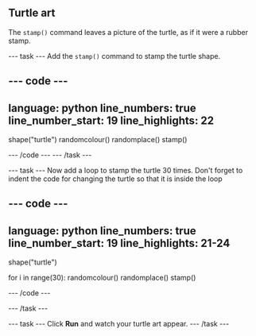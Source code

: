 ## Turtle art

The `stamp()` command leaves a picture of the turtle, as if it were a rubber stamp.

--- task ---
Add the `stamp()` command to stamp the turtle shape.

--- code ---
---
language: python
line_numbers: true
line_number_start: 19
line_highlights: 22
---
shape("turtle")
randomcolour()
randomplace()
stamp()

--- /code ---
--- /task ---

--- task ---
Now add a loop to stamp the turtle 30 times. Don't forget to indent the code for changing the turtle so that it is inside the loop

--- code ---
---
language: python
line_numbers: true
line_number_start: 19
line_highlights: 21-24
---
shape("turtle")

for i in range(30):
    randomcolour()
    randomplace()
    stamp()

--- /code ---

--- /task ---


--- task ---
Click **Run** and watch your turtle art appear.
--- /task ---